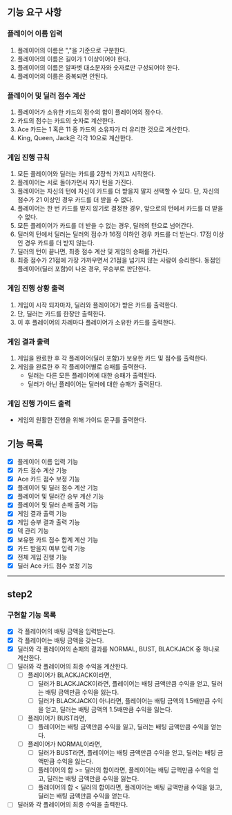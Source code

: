 ## 기능 요구 사항

### 플레이어 이름 입력

1. 플레이어의 이름은 ","을 기준으로 구분한다.
2. 플레이어의 이름은 길이가 1 이상이어야 한다.
3. 플레이어의 이름은 알파벳 대소문자와 숫자로만 구성되어야 한다.
4. 플레이어의 이름은 중복되면 안된다.

### 플레이어 및 딜러 점수 계산

1. 플레이어가 소유한 카드의 점수의 합이 플레이어의 점수다.
2. 카드의 점수는 카드의 숫자로 계산한다.
3. Ace 카드는 1 혹은 11 중 카드의 소유자가 더 유리한 것으로 계산한다.
4. King, Queen, Jack은 각각 10으로 계산한다.

### 게임 진행 규칙

1. 모든 플레이어와 딜러는 카드를 2장씩 가지고 시작한다.
2. 플레이어는 서로 돌아가면서 자기 턴을 가진다.
3. 플레이어는 자신의 턴에 자신이 카드를 더 받을지 말지 선택할 수 있다. 단, 자신의 점수가 21 이상인 경우 카드를 더 받을 수 없다.
4. 플레이어는 한 번 카드를 받지 않기로 결정한 경우, 앞으로의 턴에서 카드를 더 받을 수 없다.
5. 모든 플레이어가 카드를 더 받을 수 없는 경우, 딜러의 턴으로 넘어간다.
6. 딜러의 턴에서 딜러는 딜러의 점수가 16점 이하인 경우 카드를 더 받는다. 17점 이상인 경우 카드를 더 받지 않는다.
7. 딜러의 턴이 끝나면, 최종 점수 계산 및 게임의 승패를 가린다.
8. 최종 점수가 21점에 가장 가까우면서 21점을 넘기지 않는 사람이 승리한다. 동점인 플레이어(딜러 포함)이 나온 경우, 무승부로 판단한다.

### 게임 진행 상황 출력

1. 게임이 시작 되자마자, 딜러와 플레이어가 받은 카드를 출력한다.
2. 단, 딜러는 카드를 한장만 출력한다.
3. 이 후 플레이어의 차례마다 플레이어가 소유한 카드를 출력한다.

### 게임 결과 출력

1. 게임을 완료한 후 각 플레이어(딜러 포함)가 보유한 카드 및 점수를 출력한다.
2. 게임을 완료한 후 각 플레이어별로 승패를 출력한다.
    - 딜러는 다른 모든 플레이어에 대한 승패가 출력된다.
    - 딜러가 아닌 플레이어는 딜러에 대한 승패가 출력된다.

### 게임 진행 가이드 출력

- 게임의 원활한 진행을 위해 가이드 문구를 출력한다.

## 기능 목록

- [x] 플레이어 이름 입력 기능
- [x] 카드 점수 계산 기능
- [x] Ace 카드 점수 보정 기능
- [x] 플레이어 및 딜러 점수 계산 기능
- [x] 플레이어 및 딜러간 승부 계산 기능
- [x] 플레이어 및 딜러 손패 출력 기능
- [x] 게임 결과 출력 기능
- [x] 게임 승부 결과 출력 기능
- [x] 덱 관리 기능
- [x] 보유한 카드 점수 합계 계산 기능
- [x] 카드 받을지 여부 입력 기능
- [x] 전체 게임 진행 기능
- [x] 딜러 Ace 카드 점수 보정 기능

---

## step2

### 구현할 기능 목록

- [x] 각 플레이어의 배팅 금액을 입력받는다.
- [x] 각 플레이어는 배팅 금액을 갖는다.
- [x] 딜러와 각 플레이어의 손패의 결과를 NORMAL, BUST, BLACKJACK 중 하나로 계산한다.
- [ ] 딜러와 각 플레이어의 최종 수익을 계산한다.
  - [ ] 플레이어가 BLACKJACK이라면,
    - [ ] 딜러가 BLACKJACK이라면, 플레이어는 배팅 금액만큼 수익을 얻고, 딜러는 배팅 금액만큼 수익을 잃는다.
    - [ ] 딜러가 BLACKJACK이 아니라면, 플레이어는 배팅 금액의 1.5배만큼 수익을 얻고, 딜러는 배팅 금액의 1.5배만큼 수익을 잃는다.
  - [ ] 플레이어가 BUST라면,
    - [ ] 플레이어는 배팅 금액만큼 수익을 잃고, 딜러는 배팅 금액만큼 수익을 얻는다.
  - [ ] 플레이어가 NORMAL이라면,
    - [ ] 딜러가 BUST라면, 플레이어는 배팅 금액만큼 수익을 얻고, 딜러는 배팅 금액만큼 수익을 잃는다.
    - [ ] 플레이어의 합 >= 딜러의 합이라면, 플레이어는 배팅 금액만큼 수익을 얻고, 딜러는 배팅 금액만큼 수익을 잃는다.
    - [ ] 플레이어의 합 < 딜러의 합이라면, 플레이어는 배팅 금액만큼 수익을 잃고, 딜러는 배팅 금액만큼 수익을 얻는다.
- [ ] 딜러와 각 플레이어의 최종 수익을 출력한다.
